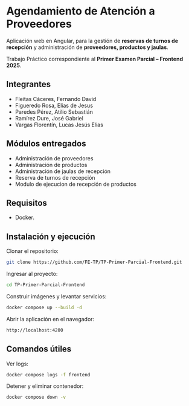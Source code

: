 

# **Agendamiento de Atención a Proveedores** 
Aplicación web en Angular, para la gestión de **reservas de turnos de recepción** y administración de **proveedores, productos y jaulas**.

Trabajo Práctico correspondiente al **Primer Examen Parcial – Frontend 2025**. 
## Integrantes
- Fleitas Cáceres, Fernando David
- Figueredo Rosa, Elias de Jesus
- Paredes Pérez, Atilio Sebastián
- Ramírez Dure, José Gabriel
- Vargas Florentín, Lucas Jesús Elias


## Módulos entregados
- Administración de proveedores 
- Administración de productos
- Administración de jaulas de recepción
- Reserva de turnos de recepción
- Modulo de ejecucion de recepción de productos

## Requisitos

- Docker.

## Instalación y ejecución

Clonar el repositorio:
```bash
git clone https://github.com/FE-TP/TP-Primer-Parcial-Frontend.git
```
Ingresar al proyecto:
```bash
cd TP-Primer-Parcial-Frontend
```
Construir imágenes y levantar servicios:
```bash
docker compose up --build -d
```
Abrir la aplicación en el navegador:
```bash
http://localhost:4200
```

## Comandos útiles

Ver logs:
```bash
docker compose logs -f frontend
```
Detener y eliminar contenedor:
```bash
docker compose down -v
```
